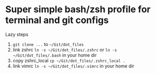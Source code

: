 # Super simple bash/zsh profile for terminal and git configs

Lazy steps
1. `git clone ...` to `~/Git/dot_files`
2. link zshrc `ln -s ~/Git/dot_files/.zshrc` or `ln -s ~/Git/dot_files/.bash` in your home dir
3. copy zshrc_local `cp ~/Git/dot_files/.zshrc_local .`
4. link vimrc `ln -s ~/Git/dot_files/.vimrc` in your home dir
